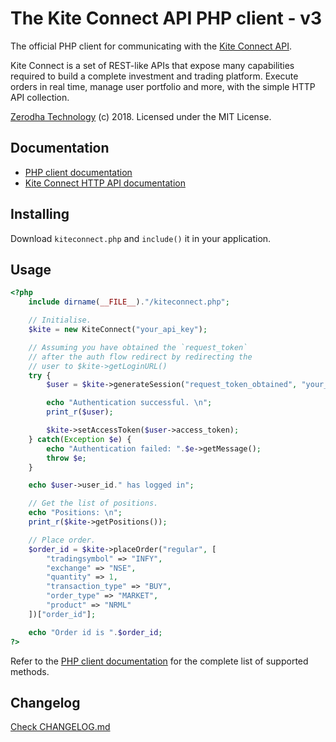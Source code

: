 # The Kite Connect API PHP client - v3
The official PHP client for communicating with the [Kite Connect API](https://kite.trade).

Kite Connect is a set of REST-like APIs that expose many capabilities required to build a complete investment and trading platform. Execute orders in real time, manage user portfolio and more, with the simple HTTP API collection.

[Zerodha Technology](http://zerodha.com) (c) 2018. Licensed under the MIT License.

## Documentation
- [PHP client documentation](https://kite.trade/docs/phpkiteconnect/v3)
- [Kite Connect HTTP API documentation](https://kite.trade/docs/connect/v3)

## Installing
Download `kiteconnect.php` and `include()` it in your application.

## Usage
```php
<?php
	include dirname(__FILE__)."/kiteconnect.php";

	// Initialise.
	$kite = new KiteConnect("your_api_key");

	// Assuming you have obtained the `request_token`
	// after the auth flow redirect by redirecting the
	// user to $kite->getLoginURL()
	try {
		$user = $kite->generateSession("request_token_obtained", "your_api_secret");

		echo "Authentication successful. \n";
		print_r($user);

		$kite->setAccessToken($user->access_token);
	} catch(Exception $e) {
		echo "Authentication failed: ".$e->getMessage();
		throw $e;
	}

	echo $user->user_id." has logged in";

	// Get the list of positions.
	echo "Positions: \n";
	print_r($kite->getPositions());

	// Place order.
	$order_id = $kite->placeOrder("regular", [
		"tradingsymbol" => "INFY",
		"exchange" => "NSE",
		"quantity" => 1,
		"transaction_type" => "BUY",
		"order_type" => "MARKET",
		"product" => "NRML"
	])["order_id"];

	echo "Order id is ".$order_id;
?>
```

Refer to the [PHP client documentation](https://kite.trade/docs/phpkiteconnect/v3) for the complete list of supported methods.

## Changelog
[Check CHANGELOG.md](CHANGELOG.md)

